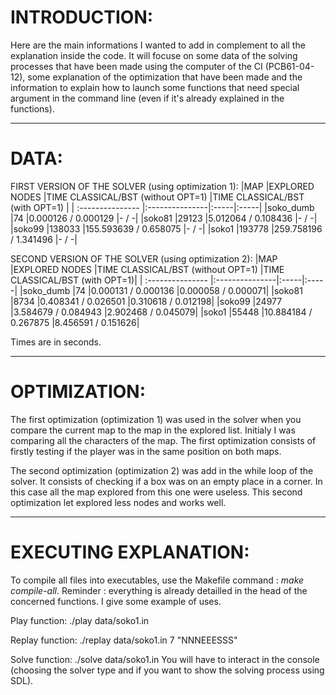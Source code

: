 # INTRODUCTION:
Here are the main informations I wanted to add in complement to all the explanation inside the code.
It will focuse on some data of the solving processes that have been made using the computer of the CI (PCB61-04-12),
some explanation of the optimization that have been made and the information to explain how to launch some functions
that need special argument in the command line (even if it's already explained in the functions).

---

# DATA:
FIRST VERSION OF THE SOLVER (using optimization 1):
|MAP                |EXPLORED NODES             |TIME CLASSICAL/BST (without OPT=1)           |TIME CLASSICAL/BST (with OPT=1) |
| :--------------- |:---------------|:-----|:-----|
|soko_dumb          |74                          |0.000126 / 0.000129                           |- / -|
|soko81             |29123                       |5.012064 / 0.108436                           |- / -|
|soko99             |138033                      |155.593639 / 0.658075                         |- / -|
|soko1               |193778                      |259.758196 / 1.341496                         |- / -|


SECOND VERSION OF THE SOLVER (using optimization 2):
|MAP                 |EXPLORED NODES              |TIME CLASSICAL/BST (without OPT=1)            |TIME CLASSICAL/BST (with OPT=1)|
| :--------------- |:---------------|:-----|:-----|
|soko_dumb           |74                          |0.000131 / 0.000136                           |0.000058 / 0.000071|
|soko81              |8734                        |0.408341 / 0.026501                           |0.310618 / 0.012198|
|soko99              |24977                       |3.584679 / 0.084943                           |2.902468 / 0.045079|
|soko1               |55448                       |10.884184 / 0.267875                          |8.456591 / 0.151626|

Times are in seconds.

---

# OPTIMIZATION:
The first optimization (optimization 1) was used in the solver when you compare the current map to the map in the explored list. 
Initialy I was comparing all the characters of the map. The first optimization consists of firstly testing if the player was in the same position
on both maps.

The second optimization (optimization 2) was add in the while loop of the solver. It consists of checking if a box was on an empty place
in a corner. In this case all the map explored from this one were useless. This second optimization let explored less nodes and works well.

---

# EXECUTING EXPLANATION:
To compile all files into executables, use the Makefile command : *make compile-all*.
Reminder : everything is already detailled in the head of the concerned functions.
I give some example of uses.

Play function: ./play data/soko1.in

Replay function: ./replay data/soko1.in 7 "NNNEEESSS"

Solve function: ./solve data/soko1.in
You will have to interact in the console (choosing the solver type and if you want to show the solving process using SDL). 
